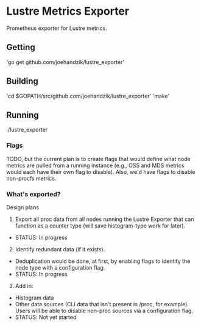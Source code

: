 # Lustre Metrics Exporter

Prometheus exporter for Lustre metrics.

## Getting

'go get github.com/joehandzik/lustre_exporter'

## Building

'cd $GOPATH/src/github.com/joehandzik/lustre_exporter'
'make'

## Running

./lustre_exporter

### Flags

TODO, but the current plan is to create flags that would define what node metrics are pulled from a running instance (e.g., OSS and MDS metrics would each have their own flag to disable). Also, we'd have flags to disable non-procfs metrics.

### What's exported?

Design plans

1. Export all proc data from all nodes running the Lustre Exporter that can function as a counter type (will save histogram-type work for later).
  - STATUS: In progress
2. Identify redundant data (if it exists).
  - Deduplication would be done, at first, by enabling flags to identify the node type with a configuration flag.
  - STATUS: In progress
3. Add in:
  - Histogram data
  - Other data sources (CLI data that isn't present in /proc, for example). Users will be able to disable non-proc sources via a configuration flag.
  - STATUS: Not yet started
